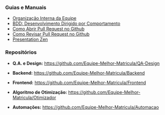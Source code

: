
### Guias e Manuais

- [Organização Interna da Equipe](Guias/Guia_Interno.md)
- [BDD: Desenvolvimento Dirigido por Comportamento](Guias/Guia_BDD.md)
- [Como Abrir Pull Request no Github](Guias/Guia_Abrir_PR.md)
- [Como Revisar Pull Request no Github](Guias/Guia_Revisar_PR.md)
- [Presentation Zen](Guias/Guia_Presentation_Zen.md)

### Repositórios

- **Q.A. e Design:** https://github.com/Equipe-Melhor-Matricula/QA-Design

- **Backend:** https://github.com/Equipe-Melhor-Matricula/Backend

 - **Frontend:** https://github.com/Equipe-Melhor-Matricula/Frontend

- **Algoritmo de Otimização:** https://github.com/Equipe-Melhor-Matricula/Otimizador

- **Automações:** https://github.com/Equipe-Melhor-Matricula/Automacao

